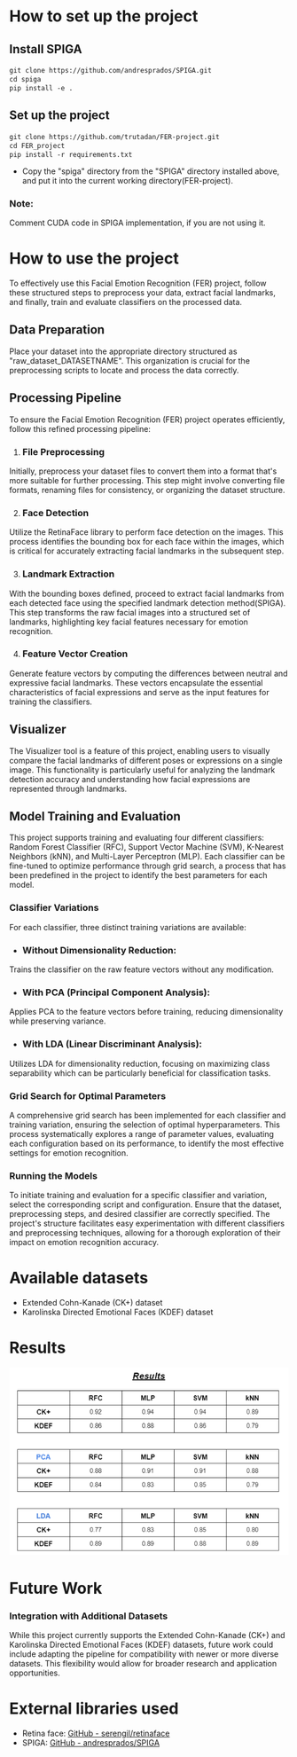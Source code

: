 # How to set up the project
## Install SPIGA
```
git clone https://github.com/andresprados/SPIGA.git
cd spiga
pip install -e .
```

## Set up the project
```
git clone https://github.com/trutadan/FER-project.git
cd FER_project
pip install -r requirements.txt
```

- Copy the "spiga" directory from the "SPIGA" directory installed above, and put it into the current working directory(FER-project).

### Note: 
Comment CUDA code in SPIGA implementation, if you are not using it.

# How to use the project
To effectively use this Facial Emotion Recognition (FER) project, follow these structured steps to preprocess your data, extract facial landmarks, and finally, train and evaluate classifiers on the processed data.

## Data Preparation
Place your dataset into the appropriate directory structured as "raw_dataset_DATASETNAME". This organization is crucial for the preprocessing scripts to locate and process the data correctly.

## Processing Pipeline
To ensure the Facial Emotion Recognition (FER) project operates efficiently, follow this refined processing pipeline:

1. ### File Preprocessing
Initially, preprocess your dataset files to convert them into a format that's more suitable for further processing. This step might involve converting file formats, renaming files for consistency, or organizing the dataset structure.

2. ### Face Detection
Utilize the RetinaFace library to perform face detection on the images. This process identifies the bounding box for each face within the images, which is critical for accurately extracting facial landmarks in the subsequent step.

3. ### Landmark Extraction
With the bounding boxes defined, proceed to extract facial landmarks from each detected face using the specified landmark detection method(SPIGA). This step transforms the raw facial images into a structured set of landmarks, highlighting key facial features necessary for emotion recognition.

4. ### Feature Vector Creation
Generate feature vectors by computing the differences between neutral and expressive facial landmarks. These vectors encapsulate the essential characteristics of facial expressions and serve as the input features for training the classifiers.

## Visualizer
The Visualizer tool is a feature of this project, enabling users to visually compare the facial landmarks of different poses or expressions on a single image. This functionality is particularly useful for analyzing the landmark detection accuracy and understanding how facial expressions are represented through landmarks.

## Model Training and Evaluation
This project supports training and evaluating four different classifiers: Random Forest Classifier (RFC), Support Vector Machine (SVM), K-Nearest Neighbors (kNN), and Multi-Layer Perceptron (MLP). Each classifier can be fine-tuned to optimize performance through grid search, a process that has been predefined in the project to identify the best parameters for each model.

### Classifier Variations
For each classifier, three distinct training variations are available:
- ### Without Dimensionality Reduction:
Trains the classifier on the raw feature vectors without any modification.
- ### With PCA (Principal Component Analysis):
Applies PCA to the feature vectors before training, reducing dimensionality while preserving variance.
- ### With LDA (Linear Discriminant Analysis):
Utilizes LDA for dimensionality reduction, focusing on maximizing class separability which can be particularly beneficial for classification tasks.

### Grid Search for Optimal Parameters
A comprehensive grid search has been implemented for each classifier and training variation, ensuring the selection of optimal hyperparameters. This process systematically explores a range of parameter values, evaluating each configuration based on its performance, to identify the most effective settings for emotion recognition.

### Running the Models
To initiate training and evaluation for a specific classifier and variation, select the corresponding script and configuration. Ensure that the dataset, preprocessing steps, and desired classifier are correctly specified. The project's structure facilitates easy experimentation with different classifiers and preprocessing techniques, allowing for a thorough exploration of their impact on emotion recognition accuracy.

# Available datasets
- Extended Cohn-Kanade (CK+) dataset
- Karolinska Directed Emotional Faces (KDEF) dataset

# Results
![results_image](https://github.com/trutadan/FER-project/blob/master/results.png)

# Future Work
### Integration with Additional Datasets
While this project currently supports the Extended Cohn-Kanade (CK+) and Karolinska Directed Emotional Faces (KDEF) datasets, future work could include adapting the pipeline for compatibility with newer or more diverse datasets. This flexibility would allow for broader research and application opportunities.

# External libraries used
- Retina face: [GitHub - serengil/retinaface](https://github.com/serengil/retinaface)
- SPIGA: [GitHub - andresprados/SPIGA](https://github.com/andresprados/SPIGA/tree/main)
